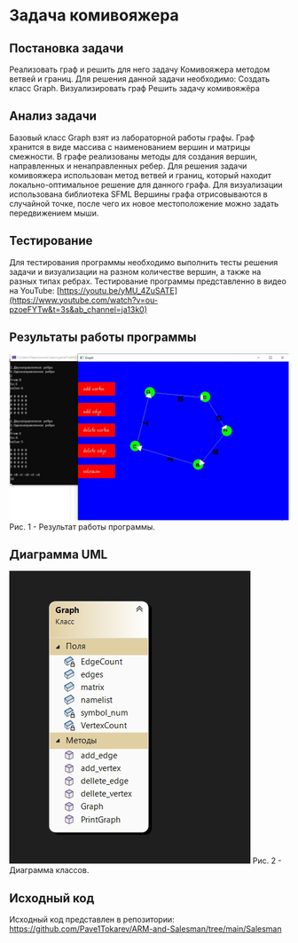 # Задача комивояжера
## Постановка задачи
Реализовать граф и решить для него задачу Комивояжера методом ветвей и границ. Для решения данной задачи необходимо:
Создать класс Graph.
Визуализировать граф
Решить задачу комивояжёра

## Анализ задачи
Базовый класс Graph взят из лабораторной работы графы. Граф хранится в виде массива с наименованием вершин и матрицы смежности. В графе реализованы методы для создания вершин, направленных и ненаправленных ребер.
Для решения задачи комивояжера использован метод ветвей и границ, который находит локально-оптимальное решение для данного графа. 
Для визуализации использована библиотека SFML Вершины графа отрисовываются в случайной точке, после чего их новое местоположение можно задать передвижением мыши.
## Тестирование
Для тестирования программы необходимо выполнить тесты решения задачи и визуализации на разном количестве вершин, а также на разных типах ребрах. Тестирование программы представленно в видео на YouTube: [https://youtu.be/yMU_4ZuSATE](https://www.youtube.com/watch?v=ou-pzoeFYTw&t=3s&ab_channel=ja13k0)
## Результаты работы программы
![result](testgraph.jpg)
Рис. 1 - Результат работы программы.
## Диаграмма UML
![diagramm](classdiagramm.jpg)
Рис. 2 - Диаграмма классов.
## Исходный код
Исходный код представлен в репозитории: https://github.com/Pave1Tokarev/ARM-and-Salesman/tree/main/Salesman
